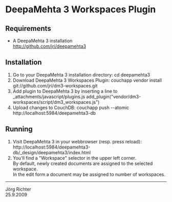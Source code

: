 
DeepaMehta 3 Workspaces Plugin
==============================


Requirements
------------

* A DeepaMehta 3 installation  
  <http://github.com/jri/deepamehta3>


Installation
------------

1.  Go to your DeepaMehta 3 installation directory:
        cd deepamehta3
2.  Download DeepaMehta 3 Workspaces Plugin:
        couchapp vendor install git://github.com/jri/dm3-workspaces.git
3.  Add plugin to DeepaMehta 3 by inserting a line to _attachments/javascript/plugins.js
        add_plugin("vendor/dm3-workspaces/script/dm3_workspaces.js")
4.  Upload changes to CouchDB:
        couchapp push --atomic http://localhost:5984/deepamehta3-db


Running
-------

1.  Visit DeepaMehta 3 in your webbrowser (resp. press reload):
        http://localhost:5984/deepamehta3-db/_design/deepamehta3/index.html
2.  You'll find a "Workspace" selector in the upper left corner.  
    By default, newly created documents are assigned to the selected workspace.  
    In the edit form a document may be assigned to number of workspaces.


------------
Jörg Richter  
25.9.2009
